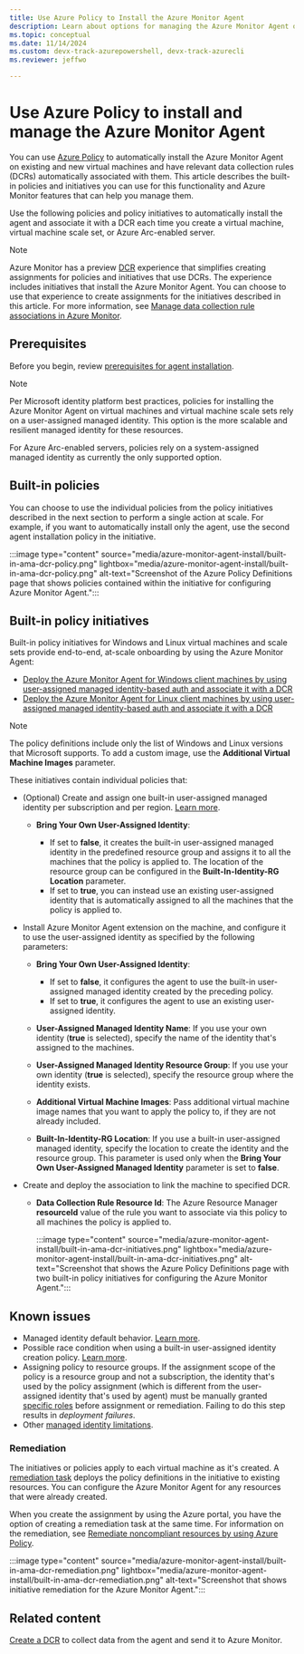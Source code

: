 ```yaml
---
title: Use Azure Policy to Install the Azure Monitor Agent
description: Learn about options for managing the Azure Monitor Agent on Azure virtual machines and Azure Arc-enabled servers.
ms.topic: conceptual
ms.date: 11/14/2024
ms.custom: devx-track-azurepowershell, devx-track-azurecli
ms.reviewer: jeffwo

---
```


# Use Azure Policy to install and manage the Azure Monitor Agent

You can use [Azure Policy](/azure/governance/policy/overview) to automatically install the Azure Monitor Agent on existing and new virtual machines and have relevant data collection rules (DCRs) automatically associated with them. This article describes the built-in policies and initiatives you can use for this functionality and Azure Monitor features that can help you manage them.

Use the following policies and policy initiatives to automatically install the agent and associate it with a DCR each time you create a virtual machine, virtual machine scale set, or Azure Arc-enabled server.

> [!NOTE]
> Azure Monitor has a preview [DCR](../essentials/data-collection-rule-overview.md) experience that simplifies creating assignments for policies and initiatives that use DCRs. The experience includes initiatives that install the Azure Monitor Agent. You can choose to use that experience to create assignments for the initiatives described in this article. For more information, see [Manage data collection rule associations in Azure Monitor](../data-collection/data-collection-rule-associations.md#preview-dcr-experience).

## Prerequisites

Before you begin, review [prerequisites for agent installation](azure-monitor-agent-manage.md#prerequisites).

> [!NOTE]
> Per Microsoft identity platform best practices, policies for installing the Azure Monitor Agent on virtual machines and virtual machine scale sets rely on a user-assigned managed identity. This option is the more scalable and resilient managed identity for these resources.
>
> For Azure Arc-enabled servers, policies rely on a system-assigned managed identity as currently the only supported option.

## Built-in policies

You can choose to use the individual policies from the policy initiatives described in the next section to perform a single action at scale. For example, if you want to automatically install only the agent, use the second agent installation policy in the initiative.

:::image type="content" source="media/azure-monitor-agent-install/built-in-ama-dcr-policy.png" lightbox="media/azure-monitor-agent-install/built-in-ama-dcr-policy.png" alt-text="Screenshot of the Azure Policy Definitions page that shows policies contained within the initiative for configuring Azure Monitor Agent.":::

## Built-in policy initiatives

Built-in policy initiatives for Windows and Linux virtual machines and scale sets provide end-to-end, at-scale onboarding by using the Azure Monitor Agent:

- [Deploy the Azure Monitor Agent for Windows client machines by using user-assigned managed identity-based auth and associate it with a DCR](https://ms.portal.azure.com/#view/Microsoft_Azure_Policy/InitiativeDetailBlade/id/%2Fproviders%2FMicrosoft.Authorization%2FpolicySetDefinitions%2F0d1b56c6-6d1f-4a5d-8695-b15efbea6b49/scopes~/%5B%22%2Fsubscriptions%2Fae71ef11-a03f-4b4f-a0e6-ef144727c711%22%5D)
- [Deploy the Azure Monitor Agent for Linux client machines by using user-assigned managed identity-based auth and associate it with a DCR](https://ms.portal.azure.com/#view/Microsoft_Azure_Policy/InitiativeDetailBlade/id/%2Fproviders%2FMicrosoft.Authorization%2FpolicySetDefinitions%2Fbabf8e94-780b-4b4d-abaa-4830136a8725/scopes~/%5B%22%2Fsubscriptions%2Fae71ef11-a03f-4b4f-a0e6-ef144727c711%22%5D)  

> [!NOTE]
> The policy definitions include only the list of Windows and Linux versions that Microsoft supports. To add a custom image, use the **Additional Virtual Machine Images** parameter.

These initiatives contain individual policies that:

- (Optional) Create and assign one built-in user-assigned managed identity per subscription and per region. [Learn more](/azure/active-directory/managed-identities-azure-resources/how-to-assign-managed-identity-via-azure-policy#policy-definition-and-details).
  - **Bring Your Own User-Assigned Identity**:
  
     - If set to **false**, it creates the built-in user-assigned managed identity in the predefined resource group and assigns it to all the machines that the policy is applied to. The location of the resource group can be configured in the **Built-In-Identity-RG Location** parameter.
     - If set to **true**, you can instead use an existing user-assigned identity that is automatically assigned to all the machines that the policy is applied to.
- Install Azure Monitor Agent extension on the machine, and configure it to use the user-assigned identity as specified by the following parameters:

   - **Bring Your Own User-Assigned Identity**:
      
      - If set to **false**, it configures the agent to use the built-in user-assigned managed identity created by the preceding policy.
      - If set to **true**, it configures the agent to use an existing user-assigned identity.
  - **User-Assigned Managed Identity Name**: If you use your own identity (**true** is selected), specify the name of the identity that's assigned to the machines.
  - **User-Assigned Managed Identity Resource Group**: If you use your own identity (**true** is selected), specify the resource group where the identity exists.
  - **Additional Virtual Machine Images**: Pass additional virtual machine image names that you want to apply the policy to, if they are not already included.
  - **Built-In-Identity-RG Location**: If you use a built-in user-assigned managed identity, specify the location to create the identity and the resource group. This parameter is used only when the **Bring Your Own User-Assigned Managed Identity** parameter is set to **false**.
- Create and deploy the association to link the machine to specified DCR.

  - **Data Collection Rule Resource Id**: The Azure Resource Manager **resourceId** value of the rule you want to associate via this policy to all machines the policy is applied to.

    :::image type="content" source="media/azure-monitor-agent-install/built-in-ama-dcr-initiatives.png" lightbox="media/azure-monitor-agent-install/built-in-ama-dcr-initiatives.png" alt-text="Screenshot that shows the Azure Policy Definitions page with two built-in policy initiatives for configuring the Azure Monitor Agent.":::

## Known issues

- Managed identity default behavior. [Learn more](/azure/active-directory/managed-identities-azure-resources/managed-identities-faq#what-identity-will-imds-default-to-if-dont-specify-the-identity-in-the-request).
- Possible race condition when using a built-in user-assigned identity creation policy. [Learn more](/azure/active-directory/managed-identities-azure-resources/how-to-assign-managed-identity-via-azure-policy#known-issues).
- Assigning policy to resource groups. If the assignment scope of the policy is a resource group and not a subscription, the identity that's used by the policy assignment (which is different from the user-assigned identity that's used by agent) must be manually granted [specific roles](/azure/active-directory/managed-identities-azure-resources/how-to-assign-managed-identity-via-azure-policy#required-authorization) before assignment or remediation. Failing to do this step results in *deployment failures*.
- Other [managed identity limitations](/azure/active-directory/managed-identities-azure-resources/managed-identities-faq#limitations).

### Remediation

The initiatives or policies apply to each virtual machine as it's created. A [remediation task](/azure/governance/policy/how-to/remediate-resources) deploys the policy definitions in the initiative to existing resources. You can configure the Azure Monitor Agent for any resources that were already created.

When you create the assignment by using the Azure portal, you have the option of creating a remediation task at the same time. For information on the remediation, see [Remediate noncompliant resources by using Azure Policy](/azure/governance/policy/how-to/remediate-resources).

:::image type="content" source="media/azure-monitor-agent-install/built-in-ama-dcr-remediation.png" lightbox="media/azure-monitor-agent-install/built-in-ama-dcr-remediation.png" alt-text="Screenshot that shows initiative remediation for the Azure Monitor Agent.":::

## Related content

[Create a DCR](./azure-monitor-agent-send-data-to-event-hubs-and-storage.md) to collect data from the agent and send it to Azure Monitor.
